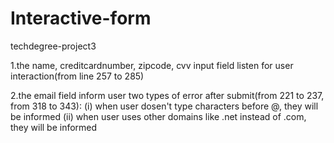 # Interactive-form
techdegree-project3

1.the name, creditcardnumber, zipcode, cvv input field listen for user interaction(from line 257 to 285)


2.the email field inform user two types of error after submit(from 221 to 237, from 318 to 343):
(i) when user dosen't type characters before @, they will be informed
(ii) when user uses other domains like .net instead of .com, they will be informed

